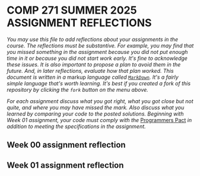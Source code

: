 # COMP 271 SUMMER 2025 ASSIGNMENT REFLECTIONS

*You may use this file to add reflections about your assignments in the course. The reflections must be substantive. For example, you may find that you missed something in the assignment because you did not put enough time in it or because you did not start work early. It's fine to acknowledge these issues. It is also important to propose a plan to avoid them in the future. And, in later reflections, evaluate how that plan worked. This document is written in a* markup *language called [`MarkDown`](https://www.markdownguide.org/basic-syntax/). It's a fairly simple language that's worth learning. It's best if you created a fork of this repository by clicking the `fork` button on the menu above.*

*For each assignment discuss what you got right, what you got close but not quite, and where you may have missed the mark. Also discuss what you learned by comparing your code to the posted solutions. Beginning with Week 01 assignment, your code must comply with the* [Programmers Pact](./ProgrammersPact.pdf) *in addition to meeting the specifications in the assignment.*

## Week 00 assignment reflection

## Week 01 assignment reflection
